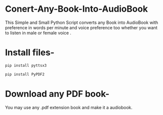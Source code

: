 # Conert-Any-Book-Into-AudioBook
This Simple and Small Python Script converts any Book into AudioBook with preference in words per minute and voice preference too whether you want to listen in male or female voice . 

# Install files-

```python
pip install pyttsx3
```
```python
pip install PyPDF2
```

# Download any PDF book-
You may use any .pdf extension book and make it a audiobook.
